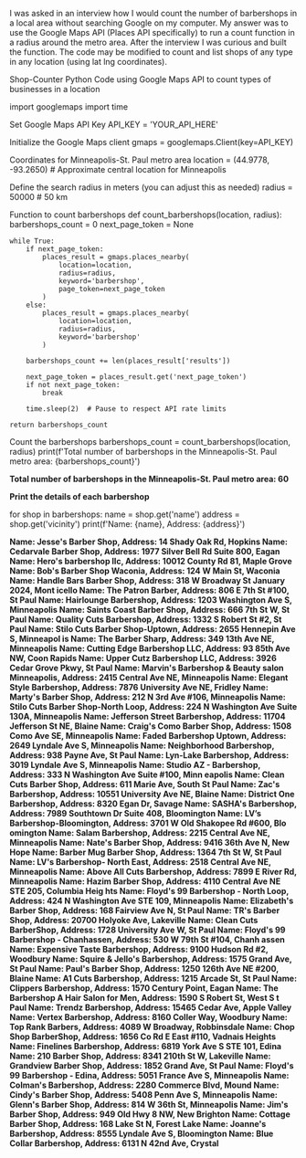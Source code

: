 I was asked in an interview how I would count the number of barbershops in a local area without searching Google on my computer.  My answer was to use the Google Maps API (Places API specifically) to run a count function in a radius around the metro area.  After the interview I was curious and built the function.  The code may be modified to count and list shops of any type in any location (using lat lng coordinates). 

Shop-Counter
Python Code using Google Maps API to count types of businesses in a location

import googlemaps
import time

Set Google Maps API Key
API_KEY = 'YOUR_API_HERE'

Initialize the Google Maps client
gmaps = googlemaps.Client(key=API_KEY)

Coordinates for Minneapolis-St. Paul metro area
location = (44.9778, -93.2650)  # Approximate central location for Minneapolis

Define the search radius in meters (you can adjust this as needed)
radius = 50000  # 50 km

Function to count barbershops
def count_barbershops(location, radius):
    barbershops_count = 0
    next_page_token = None

    while True:
        if next_page_token:
            places_result = gmaps.places_nearby(
                location=location,
                radius=radius,
                keyword='barbershop',
                page_token=next_page_token
            )
        else:
            places_result = gmaps.places_nearby(
                location=location,
                radius=radius,
                keyword='barbershop'
            )

        barbershops_count += len(places_result['results'])

        next_page_token = places_result.get('next_page_token')
        if not next_page_token:
            break

        time.sleep(2)  # Pause to respect API rate limits

    return barbershops_count

Count the barbershops
barbershops_count = count_barbershops(location, radius)
print(f'Total number of barbershops in the Minneapolis-St. Paul metro area: {barbershops_count}')

**Total number of barbershops in the Minneapolis-St. Paul metro area: 60**

**Print the details of each barbershop**

for shop in barbershops:
name = shop.get('name')
address = shop.get('vicinity')
print(f'Name: {name}, Address: {address}')

**Name: Jesse's Barber Shop, Address: 14 Shady Oak Rd, Hopkins
Name: Cedarvale Barber Shop, Address: 1977 Silver Bell Rd Suite 800, Eagan
Name: Hero's barbershop llc, Address: 10012 County Rd 81, Maple Grove
Name: Bob's Barber Shop Waconia, Address: 124 W Main St, Waconia
Name: Handle Bars Barber Shop, Address: 318 W Broadway St January 2024, Mont
icello
Name: The Patron Barber, Address: 806 E 7th St #100, St Paul
Name: Hairlounge Barbershop, Address: 1203 Washington Ave S, Minneapolis
Name: Saints Coast Barber Shop, Address: 666 7th St W, St Paul
Name: Quality Cuts Barbershop, Address: 1332 S Robert St #2, St Paul
Name: Stilo Cuts Barber Shop-Uptown, Address: 2655 Hennepin Ave S, Minneapol
is
Name: The Barber Sharp, Address: 349 13th Ave NE, Minneapolis
Name: Cutting Edge Barbershop LLC, Address: 93 85th Ave NW, Coon Rapids
Name: Upper Cutz Barbershop LLC, Address: 3926 Cedar Grove Pkwy, St Paul
Name: Marvin's Barbershop & Beauty salon Minneapolis, Address: 2415 Central
Ave NE, Minneapolis
Name: Elegant Style Barbershop, Address: 7876 University Ave NE, Fridley
Name: Marty's Barber Shop, Address: 212 N 3rd Ave #106, Minneapolis
Name: Stilo Cuts Barber Shop-North Loop, Address: 224 N Washington Ave Suite
130A, Minneapolis
Name: Jefferson Street Barbershop, Address: 11704 Jefferson St NE, Blaine
Name: Craig's Como Barber Shop, Address: 1508 Como Ave SE, Minneapolis
Name: Faded Barbershop Uptown, Address: 2649 Lyndale Ave S, Minneapolis
Name: Neighborhood Barbershop, Address: 938 Payne Ave, St Paul
Name: Lyn-Lake Barbershop, Address: 3019 Lyndale Ave S, Minneapolis
Name: Studio AZ - Barbershop, Address: 333 N Washington Ave Suite #100, Minn
eapolis
Name: Clean Cuts Barber Shop, Address: 611 Marie Ave, South St Paul
Name: Zac's Barbershop, Address: 10551 University Ave NE, Blaine
Name: District One Barbershop, Address: 8320 Egan Dr, Savage
Name: SASHA's Barbershop, Address: 7989 Southtown Dr Suite 408, Bloomington
Name: LV’s Barbershop-Bloomington, Address: 3701 W Old Shakopee Rd #600, Blo
omington
Name: Salam Barbershop, Address: 2215 Central Ave NE, Minneapolis
Name: Nate's Barber Shop, Address: 9416 36th Ave N, New Hope
Name: Barber Mug Barber Shop, Address: 1364 7th St W, St Paul
Name: LV's Barbershop- North East, Address: 2518 Central Ave NE, Minneapolis
Name: Above All Cuts Barbershop, Address: 7899 E River Rd, Minneapolis
Name: Hazim Barber Shop, Address: 4110 Central Ave NE STE 205, Columbia Heig
hts
Name: Floyd's 99 Barbershop - North Loop, Address: 424 N Washington Ave STE
109, Minneapolis
Name: Elizabeth's Barber Shop, Address: 168 Fairview Ave N, St Paul
Name: TR's Barber Shop, Address: 20700 Holyoke Ave, Lakeville
Name: Clean Cuts BarberShop, Address: 1728 University Ave W, St Paul
Name: Floyd's 99 Barbershop - Chanhassen, Address: 530 W 79th St #104, Chanh
assen
Name: Expensive Taste Barbershop, Address: 9100 Hudson Rd #2, Woodbury
Name: Squire & Jello's Barbershop, Address: 1575 Grand Ave, St Paul
Name: Paul's Barber Shop, Address: 1250 126th Ave NE #200, Blaine
Name: A1 Cuts Barbershop, Address: 1215 Arcade St, St Paul
Name: Clippers Barbershop, Address: 1570 Century Point, Eagan
Name: The Barbershop A Hair Salon for Men, Address: 1590 S Robert St, West S
t Paul
Name: Trendz Barbershop, Address: 15465 Cedar Ave, Apple Valley
Name: Vertex Barbershop, Address: 8160 Coller Way, Woodbury
Name: Top Rank Barbers, Address: 4089 W Broadway, Robbinsdale
Name: Chop Shop BarberShop, Address: 1656 Co Rd E East #110, Vadnais Heights
Name: Finelines Barbershop, Address: 6819 York Ave S STE 101, Edina
Name: 210 Barber Shop, Address: 8341 210th St W, Lakeville
Name: Grandview Barber Shop, Address: 1852 Grand Ave, St Paul
Name: Floyd's 99 Barbershop - Edina, Address: 5051 France Ave S, Minneapolis
Name: Colman's Barbershop, Address: 2280 Commerce Blvd, Mound
Name: Cindy's Barber Shop, Address: 5408 Penn Ave S, Minneapolis
Name: Glenn's Barber Shop, Address: 814 W 36th St, Minneapolis
Name: Jim's Barber Shop, Address: 949 Old Hwy 8 NW, New Brighton
Name: Cottage Barber Shop, Address: 168 Lake St N, Forest Lake
Name: Joanne's Barbershop, Address: 8555 Lyndale Ave S, Bloomington
Name: Blue Collar Barbershop, Address: 6131 N 42nd Ave, Crystal**

